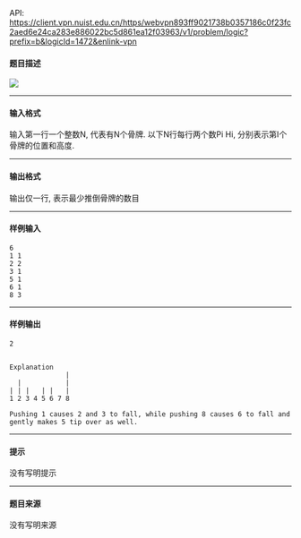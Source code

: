 API: https://client.vpn.nuist.edu.cn/https/webvpn893ff9021738b0357186c0f23fc2aed6e24ca283e886022bc5d861ea12f03963/v1/problem/logic?prefix=b&logicId=1472&enlink-vpn

#### 题目描述

![](../file/1472_0.jpg)

---

#### 输入格式

输入第一行一个整数N, 代表有N个骨牌. 以下N行每行两个数Pi Hi, 分别表示第I个骨牌的位置和高度.

---

#### 输出格式

输出仅一行, 表示最少推倒骨牌的数目

---

#### 样例输入
```
6
1 1
2 2
3 1
5 1
6 1
8 3

```

---

#### 样例输出
```
2


Explanation
              |
  |           |
| | |   | |   |
1 2 3 4 5 6 7 8

Pushing 1 causes 2 and 3 to fall, while pushing 8 causes 6 to fall and gently makes 5 tip over as well.
```

---

#### 提示

没有写明提示

---

#### 题目来源

没有写明来源